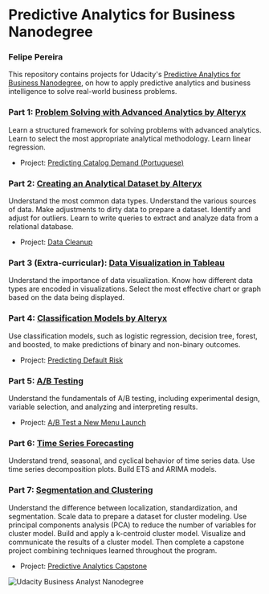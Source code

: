 # Predictive Analytics for Business Nanodegree

### Felipe Pereira

This repository contains projects for Udacity's [Predictive Analytics for Business Nanodegree](https://www.udacity.com/course/predictive-analytics-for-business-nanodegree--nd008), on how to apply predictive analytics and business intelligence to solve real-world business problems.

### Part 1: [Problem Solving with Advanced Analytics by Alteryx](https://www.udacity.com/course/problem-solving-with-advanced-analytics--ud976)
Learn a structured framework for solving problems with advanced analytics. Learn to select the most appropriate analytical methodology. Learn linear regression.

- Project: [Predicting Catalog Demand (Portuguese)](https://github.com/FelipeSoares1/Predictive-Analytics-for-Business---Udacity-Nanodegree/blob/84da25c746e2ef12141b0b058b34906fdcfdeb78/P1%20-%20Felipe%20Soares%20Pereira.pdf)

### Part 2: [Creating an Analytical Dataset by Alteryx](https://www.udacity.com/course/creating-an-analytical-dataset--ud977)
Understand the most common data types. Understand the various sources of data. Make adjustments to dirty data to prepare a dataset. Identify and adjust for outliers. Learn to write queries to extract and analyze data from a relational database.

- Project: [Data Cleanup](https://github.com/FelipeSoares1/Predictive-Analytics-for-Business---Udacity-Nanodegree/blob/86cd06f7de16ae44678c41ccd16f215f5afa9e79/P2.1%20-%20Felipe%20Soares%20Pereira.pdf)

### Part 3 (Extra-curricular): [Data Visualization in Tableau](https://www.udacity.com/course/data-visualization-in-tableau--ud1006)
Understand the importance of data visualization. Know how different data types are encoded in visualizations. Select the most effective chart or graph based on the data being displayed.

### Part 4: [Classification Models by Alteryx](https://www.udacity.com/course/classification-models--ud978)
Use classification models, such as logistic regression, decision tree, forest, and boosted, to make predictions of binary and non-binary outcomes.

- Project: [Predicting Default Risk](https://github.com/FelipeSoares1/Predictive-Analytics-for-Business---Udacity-Nanodegree/blob/bb3018fe4def14ccfdec66ba6218347653d215df/Creditworthiness%20project.docx.pdf)

### Part 5: [A/B Testing](https://www.udacity.com/course/ab-testing--ud979)
Understand the fundamentals of A/B testing, including experimental design, variable selection, and analyzing and interpreting results.

- Project: [A/B Test a New Menu Launch](https://github.com/FelipeSoares1/Predictive-Analytics-for-Business---Udacity-Nanodegree/blob/bb3018fe4def14ccfdec66ba6218347653d215df/Clustering%20and%20Forecasting%20Project.docx.pdf)

### Part 6: [Time Series Forecasting](https://www.udacity.com/course/time-series-forecasting--ud980)
Understand trend, seasonal, and cyclical behavior of time series data. Use time series decomposition plots. Build ETS and ARIMA models.

### Part 7: [Segmentation and Clustering](https://www.udacity.com/course/segmentation-and-clustering--ud981)
Understand the difference between localization, standardization, and segmentation. Scale data to prepare a dataset for cluster modeling. Use principal components analysis (PCA) to reduce the number of variables for cluster model. Build and apply a k-centroid cluster model. Visualize and communicate the results of a cluster model.
Then complete a capstone project combining techniques learned throughout the program.

- Project: [Predictive Analytics Capstone](https://github.com/FelipeSoares1/Predictive-Analytics-for-Business---Udacity-Nanodegree/blob/bb3018fe4def14ccfdec66ba6218347653d215df/Clustering%20and%20Forecasting%20Project.docx.pdf)

![Udacity Business Analyst Nanodegree](https://user-images.githubusercontent.com/43659206/114428992-3f558880-9b93-11eb-96c9-3ad345efbdfe.jpg)
